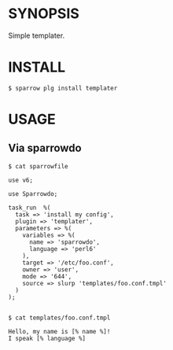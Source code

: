 # SYNOPSIS

Simple templater.


# INSTALL

    $ sparrow plg install templater


# USAGE

## Via sparrowdo

  
    $ cat sparrowfile
    
    use v6;
    
    use Sparrowdo;
    
    task_run  %(
      task => 'install my config',
      plugin => 'templater',
      parameters => %(
        variables => %(
          name => 'sparrowdo',
          language => 'perl6'
        ),
        target => '/etc/foo.conf',
        owner => 'user',
        mode => '644',
        source => slurp 'templates/foo.conf.tmpl'
      )
    );
    
  
    $ cat templates/foo.conf.tmpl
  
    Hello, my name is [% name %]!
    I speak [% language %]
    
